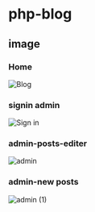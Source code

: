 # php-blog

## image
### Home
![Blog](https://user-images.githubusercontent.com/75854041/122986807-956f5500-d3a8-11eb-8160-0d92a1c60f13.png)

### signin admin
![Sign in](https://user-images.githubusercontent.com/75854041/122987106-e67f4900-d3a8-11eb-9dfe-ac38b0a9e3cb.png)
### admin-posts-editer
![admin](https://user-images.githubusercontent.com/75854041/122987220-07479e80-d3a9-11eb-9486-499ad44f9741.png)

### admin-new posts

![admin (1)](https://user-images.githubusercontent.com/75854041/122987395-38c06a00-d3a9-11eb-9f53-5da13e14d5a3.png)
